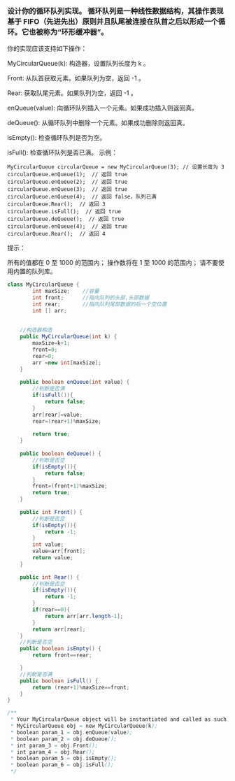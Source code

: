 ### 设计你的循环队列实现。 循环队列是一种线性数据结构，其操作表现基于 FIFO（先进先出）原则并且队尾被连接在队首之后以形成一个循环。它也被称为“环形缓冲器”。

你的实现应该支持如下操作：

MyCircularQueue(k): 构造器，设置队列长度为 k 。

Front: 从队首获取元素。如果队列为空，返回 -1 。

Rear: 获取队尾元素。如果队列为空，返回 -1 。

enQueue(value): 向循环队列插入一个元素。如果成功插入则返回真。

deQueue(): 从循环队列中删除一个元素。如果成功删除则返回真。

isEmpty(): 检查循环队列是否为空。

isFull(): 检查循环队列是否已满。
示例：

```
MyCircularQueue circularQueue = new MyCircularQueue(3); // 设置长度为 3
circularQueue.enQueue(1);  // 返回 true
circularQueue.enQueue(2);  // 返回 true
circularQueue.enQueue(3);  // 返回 true
circularQueue.enQueue(4);  // 返回 false，队列已满
circularQueue.Rear();  // 返回 3
circularQueue.isFull();  // 返回 true
circularQueue.deQueue();  // 返回 true
circularQueue.enQueue(4);  // 返回 true
circularQueue.Rear();  // 返回 4
```


提示：

所有的值都在 0 至 1000 的范围内；
操作数将在 1 至 1000 的范围内；
请不要使用内置的队列库。
```Java
class MyCircularQueue {
        int maxSize;    //容量
        int front;      //指向队列的头部,头部数据
        int rear;       //指向队列尾部数据的后一个空位置
        int [] arr;
    
    
    //构造器构造
    public MyCircularQueue(int k) {
        maxSize=k+1;
        front=0;
        rear=0;
        arr =new int[maxSize];
    }
    
    public boolean enQueue(int value) {
        //判断是否满
        if(isFull()){
            return false;
        }
        arr[rear]=value;
        rear=(rear+1)%maxSize;
        
        return true;
    }
    
    public boolean deQueue() {
        //判断是否空
        if(isEmpty()){
            return false;
        }
        front=(front+1)%maxSize;
        return true;
    }
    
    public int Front() {
        //判断是否空
        if(isEmpty()){
            return -1;
        }
        int value;
        value=arr[front];
        return value;
    }
    
    public int Rear() {
        //判断是否空
        if(isEmpty()){
            return -1;
        }
        if(rear==0){
            return arr[arr.length-1];
        }
        return arr[rear];
    }
    //判断是否空
    public boolean isEmpty() {
        return front==rear;

    }
    //判断是否满
    public boolean isFull() {
        return (rear+1)%maxSize==front;
    }
}

/**
 * Your MyCircularQueue object will be instantiated and called as such:
 * MyCircularQueue obj = new MyCircularQueue(k);
 * boolean param_1 = obj.enQueue(value);
 * boolean param_2 = obj.deQueue();
 * int param_3 = obj.Front();
 * int param_4 = obj.Rear();
 * boolean param_5 = obj.isEmpty();
 * boolean param_6 = obj.isFull();
 */
```
